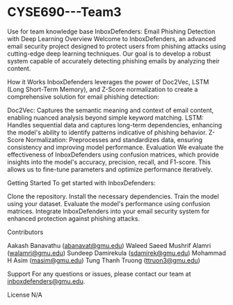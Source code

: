 # CYSE690---Team3
Use for team knowledge base
InboxDefenders: Email Phishing Detection with Deep Learning
Overview
Welcome to InboxDefenders, an advanced email security project designed to protect users from phishing attacks using cutting-edge deep learning techniques. Our goal is to develop a robust system capable of accurately detecting phishing emails by analyzing their content.

How it Works
InboxDefenders leverages the power of Doc2Vec, LSTM (Long Short-Term Memory), and Z-Score normalization to create a comprehensive solution for email phishing detection:

Doc2Vec: Captures the semantic meaning and context of email content, enabling nuanced analysis beyond simple keyword matching.
LSTM: Handles sequential data and captures long-term dependencies, enhancing the model's ability to identify patterns indicative of phishing behavior.
Z-Score Normalization: Preprocesses and standardizes data, ensuring consistency and improving model performance.
Evaluation
We evaluate the effectiveness of InboxDefenders using confusion matrices, which provide insights into the model's accuracy, precision, recall, and F1-score. This allows us to fine-tune parameters and optimize performance iteratively.

Getting Started
To get started with InboxDefenders:

Clone the repository.
Install the necessary dependencies.
Train the model using your dataset.
Evaluate the model's performance using confusion matrices.
Integrate InboxDefenders into your email security system for enhanced protection against phishing attacks.

Contributors

Aakash Banavathu (abanavat@gmu.edu)
Waleed Saeed Mushrif Alamri (walamri@gmu.edu)
Sundeep Damirekula (sdamirek@gmu.edu)
Mohammad H Asim (masim@gmu.edu)
Tung Thanh Truong (ttruon3@gmu.edu)

Support
For any questions or issues, please contact our team at inboxdefenders@gmu.edu.

License
N/A
